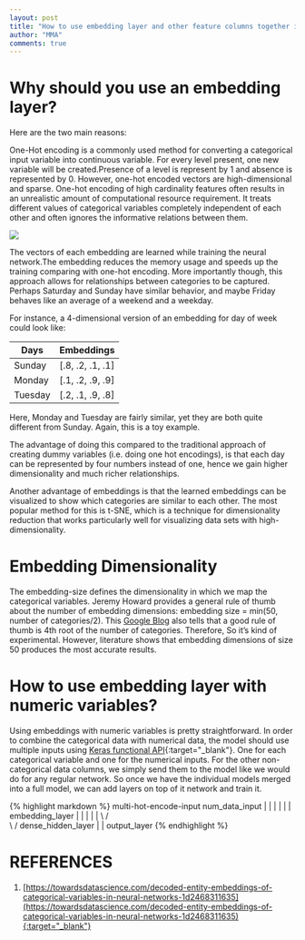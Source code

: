 ```yaml
---
layout: post
title: "How to use embedding layer and other feature columns together in a network using Keras?"
author: "MMA"
comments: true
---
```


# Why should you use an embedding layer? 

Here are the two main reasons:
 
One-Hot encoding is a commonly used method for converting a categorical input variable into continuous variable. For every level present, one new variable will be created.Presence of a level is represent by 1 and absence is represented by 0. However, one-hot encoded vectors are high-dimensional and sparse. One-hot encoding of high cardinality features often results in an unrealistic amount of computational resource requirement. It treats different values of categorical variables completely independent of each other and often ignores the informative relations between them.

![](https://github.com/mmuratarat/mmuratarat.github.io/blob/master/_posts/images/dummying.png?raw=true)

The vectors of each embedding are learned while training the neural network.The embedding reduces the memory usage and speeds up the training comparing with one-hot encoding. More importantly though, this approach allows for relationships between categories to be captured. Perhaps Saturday and Sunday have similar behavior, and maybe Friday behaves like an average of a weekend and a weekday.
 
For instance, a 4-dimensional version of an embedding for day of week could look like:

| Days    	| Embeddings       	|
|---------	|------------------	|
| Sunday  	| [.8, .2, .1, .1] 	|
| Monday  	| [.1, .2, .9, .9] 	|
| Tuesday 	| [.2, .1, .9, .8] 	|

Here, Monday and Tuesday are fairly similar, yet they are both quite different from Sunday. Again, this is a toy example.

The advantage of doing this compared to the traditional approach of creating dummy variables (i.e. doing one hot encodings), is that each day can be represented by four numbers instead of one, hence we gain higher dimensionality and much richer relationships. 

Another advantage of embeddings is that the learned embeddings can be visualized to show which categories are similar to each other. The most popular method for this is t-SNE, which is a technique for dimensionality reduction that works particularly well for visualizing data sets with high-dimensionality.
 
# Embedding Dimensionality
The embedding-size defines the dimensionality in which we map the categorical variables. Jeremy Howard provides a general rule of thumb about the number of embedding dimensions: embedding size = min(50, number of categories/2). This [Google Blog](https://developers.googleblog.com/2017/11/introducing-tensorflow-feature-columns.html) also tells that a good rule of thumb is 4th root of the number of categories. Therefore, So it’s kind of experimental. However, literature shows that embedding dimensions of size 50 produces the most accurate results.

# How to use embedding layer with numeric variables?
Using embeddings with numeric variables is pretty straightforward. In order to combine the categorical data with numerical data, the model should use multiple inputs using [Keras functional API](https://keras.io/getting-started/functional-api-guide/){:target="_blank"}. One for each categorical variable and one for the numerical inputs. For the other non-categorical data columns, we simply send them to the model like we would do for any regular network. So once we have the individual models merged into a full model, we can add layers on top of it network and train it.

{% highlight markdown %}
   multi-hot-encode-input  num_data_input 
            |                   |
            |                   |
            |                   |
        embedding_layer         |
            |                   |
            |                   | 
             \                 /        
               \              / 
              dense_hidden_layer
                     | 
                     | 
                  output_layer 
{% endhighlight %}

# REFERENCES
1. [https://towardsdatascience.com/decoded-entity-embeddings-of-categorical-variables-in-neural-networks-1d2468311635](https://towardsdatascience.com/decoded-entity-embeddings-of-categorical-variables-in-neural-networks-1d2468311635){:target="_blank"}
